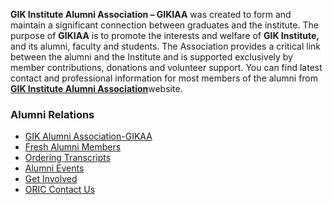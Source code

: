 **GIK Institute Alumni Association – GIKIAA** was created to form and maintain a significant connection between graduates and the institute. The purpose of **GIKIAA** is to promote the interests and welfare of **GIK Institute,** and its alumni, faculty and students. The Association provides a critical link between the alumni and the Institute and is supported exclusively by member contributions, donations and volunteer support.
You can find latest contact and professional information for most members of the alumni from [**GIK Institute Alumni Association**](http://www.giki.edu.pk/Alumni/AlumniAssociation)website.
### Alumni Relations
  * [GIK Alumni Association-GIKAA](https://giki.edu.pk/gik-alumni-association-gikaa/)
  * [Fresh Alumni Members](https://giki.edu.pk/fresh-alumni-members/)
  * [Ordering Transcripts](https://giki.edu.pk/ordering-transcripts/)
  * [Alumni Events](https://giki.edu.pk/alumni-events/)
  * [Get Involved](https://giki.edu.pk/get-involved/)
  * [ORIC Contact Us](https://giki.edu.pk/oric-contact-us/)


